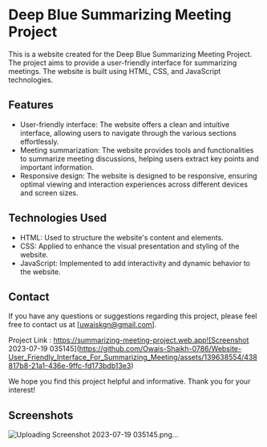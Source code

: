 # Deep Blue Summarizing Meeting Project

This is a website created for the Deep Blue Summarizing Meeting Project. The project aims to provide a user-friendly interface for summarizing meetings. The website is built using HTML, CSS, and JavaScript technologies.

## Features

- User-friendly interface: The website offers a clean and intuitive interface, allowing users to navigate through the various sections effortlessly.
- Meeting summarization: The website provides tools and functionalities to summarize meeting discussions, helping users extract key points and important information.
- Responsive design: The website is designed to be responsive, ensuring optimal viewing and interaction experiences across different devices and screen sizes.

## Technologies Used

- HTML: Used to structure the website's content and elements.
- CSS: Applied to enhance the visual presentation and styling of the website.
- JavaScript: Implemented to add interactivity and dynamic behavior to the website.

## Contact

If you have any questions or suggestions regarding this project, please feel free to contact us at [uwaiskgn@gmail.com].

Project Link :  https://summarizing-meeting-project.web.app![Screenshot 2023-07-19 035145](https://github.com/Owais-Shaikh-0786/Website-User_Friendly_Interface_For_Summarizing_Meeting/assets/139638554/438817b8-21a1-436e-9ffc-fd173bdb13e3)


We hope you find this project helpful and informative. Thank you for your interest!

## Screenshots

![Uploading Screenshot 2023-07-19 035145.png…]()
